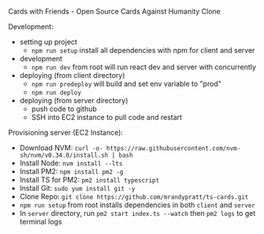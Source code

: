 Cards with Friends - Open Source Cards Against Humanity Clone

Development:

- setting up project
  - `npm run setup` install all dependencies with npm for client and server
- development
  - `npm run dev` from root will run react dev and server with concurrently
- deploying (from client directory)
  - `npm run predeploy` will build and set env variable to "prod"
  - `npm run deploy`
- deploying (from server directory)
  - push code to github
  - SSH into EC2 instance to pull code and restart

Provisioning server (EC2 Instance):

- Download NVM: `curl -o- https://raw.githubusercontent.com/nvm-sh/nvm/v0.34.0/install.sh | bash`
- Install Node: `nvm install --lts`
- Install PM2: `npm install pm2 -g`
- Install TS for PM2: `pm2 install typescript`
- Install Git: `sudo yum install git -y`
- Clone Repo: `git clone https://github.com/mrandypratt/ts-cards.git`
- `npm run setup` from root installs dependencies in both `client` and `server`
- In `server` directory, run `pm2 start index.ts --watch` then `pm2 logs` to get terminal logs
